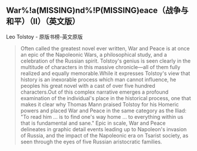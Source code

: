 ## War%!a(MISSING)nd%!P(MISSING)eace（战争与和平）（II）（英文版）

Leo Tolstoy  -  原版书榜-英文原版

> Often called the greatest novel ever written, War and Peace is at once an epic of the Napoleonic Wars, a philosophical study, and a celebration of the Russian spirit.  Tolstoy's genius is seen clearly in the multitude of characters in this massive chronicle—all of them fully realized and equally memorable.While it expresses Tolstoy's view that history is an inexorable process which man cannot influence, he peoples his great novel with a cast of over five hundred characters.Out of this complex narrative emerges a profound examination of the individual's place in the historical process, one that makes it clear why Thomas Mann praised Tolstoy for his Homeric powers and placed War and Peace in the same category as the Iliad: "To read him … is to find one's way home … to everything within us that is fundamental and sane." Epic in scale, War and Peace delineates in graphic detail events leading up to Napoleon's invasion of Russia, and the impact of the Napoleonic era on Tsarist society, as seen through the eyes of five Russian aristocratic families.
